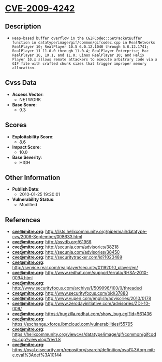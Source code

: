 
# [CVE-2009-4242](https://cve.mitre.org/cgi-bin/cvename.cgi?name=CVE-2009-4242)

## Description

- `Heap-based buffer overflow in the CGIFCodec::GetPacketBuffer function in datatype/image/gif/common/gifcodec.cpp in RealNetworks RealPlayer 10; RealPlayer 10.5 6.0.12.1040 through 6.0.12.1741; RealPlayer 11 11.0.0 through 11.0.4; RealPlayer Enterprise; Mac RealPlayer 10, 10.1, and 11.0; Linux RealPlayer 10; and Helix Player 10.x allows remote attackers to execute arbitrary code via a GIF file with crafted chunk sizes that trigger improper memory allocation.`

## Cvss Data

- **Access Vector**:
  - NETWORK
- **Base Score**:
  - 9.3

## Scores

- **Exploitability Score**:
  - 8.6
- **Impact Score**:
  - 10.0
- **Base Severity**:
  - HIGH

## Other Information

- **Publish Date**:
  - 2010-01-25 19:30:01
- **Vulnerability Status**:
  - Modified

## References

- **cve@mitre.org**: http://lists.helixcommunity.org/pipermail/datatype-cvs/2008-September/008633.html
- **cve@mitre.org**: http://osvdb.org/61966
- **cve@mitre.org**: http://secunia.com/advisories/38218
- **cve@mitre.org**: http://secunia.com/advisories/38450
- **cve@mitre.org**: http://securitytracker.com/id?1023489
- **cve@mitre.org**: http://service.real.com/realplayer/security/01192010_player/en/
- **cve@mitre.org**: http://www.redhat.com/support/errata/RHSA-2010-0094.html
- **cve@mitre.org**: http://www.securityfocus.com/archive/1/509096/100/0/threaded
- **cve@mitre.org**: http://www.securityfocus.com/bid/37880
- **cve@mitre.org**: http://www.vupen.com/english/advisories/2010/0178
- **cve@mitre.org**: http://www.zerodayinitiative.com/advisories/ZDI-10-006/
- **cve@mitre.org**: https://bugzilla.redhat.com/show_bug.cgi?id=561436
- **cve@mitre.org**: https://exchange.xforce.ibmcloud.com/vulnerabilities/55795
- **cve@mitre.org**: https://helixcommunity.org/viewcvs/datatype/image/gif/common/gifcodec.cpp?view=log#rev1.8
- **cve@mitre.org**: https://oval.cisecurity.org/repository/search/definition/oval%3Aorg.mitre.oval%3Adef%3A10144
